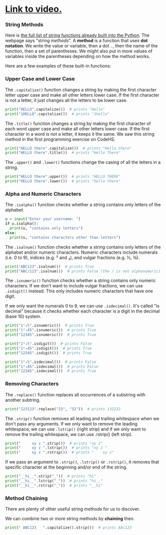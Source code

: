 # [Link to video.](https://www.youtube.com/watch?v=XWCBxSOo6LY&list=PLVD25niNi0Bkuz5cUyBsw_oCgwrKdzgDa)

### String Methods

Here is [the full list of string functions already built into the Python](https://docs.python.org/3/library/stdtypes.html#string-methods). The webpage says "string *methods*". A **method** is a function that uses **dot notation**. We write the value or variable, then a dot `.`, then the name of the function, then a set of parentheses. We might also put in more values of variables inside the parentheses depending on how the method works.

Here are a few examples of these built-in functions:

### Upper Case and Lower Case

The `.capitalize()` function changes a string by making the first character letter upper case and make all other letters lower case. If the first character is not a letter, it just changes all the letters to be lower case.

```python
print("HELLO".capitalize())  # prints "Hello"
print("1HELLO".capitalize())  # prints "1hello"
```

The `.title()` function changes a string by making the first character of each word upper case and make all other letters lower case. If the first character in a word is not a letter, it keeps it the same. We saw this string method in the first programming exercise on CodeHS.

```python
print("HELLO there".capitalize())  # prints "Hello there"
print("HELLO there".title())  # prints "Hello There"
```

The `.upper()` and `.lower()` functions change the casing of all the letters in a string.

```python
print("HELLO there".upper())  # prints "HELLO THERE"
print("HELLO there".lower())  # prints "hello there"
```

### Alpha and Numeric Characters

The `.isalpha()` function checks whether a string contains only letters of the alphabet.

```python
u = input("Enter your username: ")
if u.isalpha():
  print(u, "contains only letters")
else:
  print(u, "contains characters other than letters")
```

The `.isalnum()` function checks whether a string contains only letters of the alphabet and/or numeric characters. Numeric characters include numerals (i.e. 0 to 9), indices (e.g. ² and ₃), and vulgar fractions (e.g. ½, ¾).

```python
print("ABC123".isalnum())  # prints True
print("ABC/123".isalnum())  # prints False (the / is not alphanumeric)
```

The `.isnumeric()` function checks whether a string contains only numeric characters. 
If we don't want to include vulgar fractions, we can use `.isdigit()` instead. This only includes numeric characters that have one digit.

If we only want the numerals 0 to 9, we can use `.isdecimal()`. It's called "is decimal" because it checks whether each character is a digit in the decimal (base 10) system.

```python
print("1²₃⅘".isnumeric())  # prints True
print("1²₃45".isnumeric())  # prints True
print("12345".isnumeric())  # prints True

print("1²₃⅘".isdigit())  # prints False
print("1²₃45".isdigit())  # prints True
print("12345".isdigit())  # prints True

print("1²₃⅘".isdecimal())  # prints False
print("1²₃45".isdecimal())  # prints False
print("12345".isdecimal())  # prints True
```

### Removing Characters

The `.replace()` function replaces all occurrences of a substring with another subtring.

```python
print("123123".replace("23", "32"))  # prints 132132

```

The `.strip()` function removes all leading and trailing whitespace when we don't pass any arguments. If we only want to remove the leading whitespace, we can use `.lstrip()` (right strip) and if we only want to remove the trailing whitespace, we can use .rstrip() (left strip).

```python
print("     xy z ".strip())  # prints "xy z"
print("     xy z ".lstrip())  # prints "xy z "
print("     xy z ".rstrip())  # prints "    xy z"
```

If we pass an argument to `.strip()`, `.lstrip()` or `.rstrip()`, it removes that specific character at the beginning and/or end of the string.

```python
print("__hi__".strip("_"))  # prints "hi"
print("__hi__".lstrip("_"))  # prints "hi__"
print("__hi__".rstrip("_"))  # prints "__hi"
```

### Method Chaining

There are plenty of other useful string methods for us to discover.

We can combine two or more string methods by **chaining** then.

```python
print(" ABC123   ".capitalize().strip())  # prints Abc123
```
